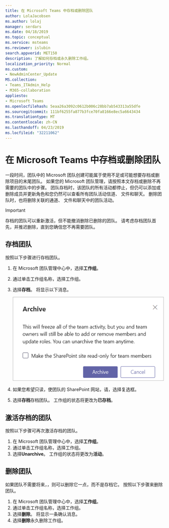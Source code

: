 ```yaml
---
title: 在 Microsoft Teams 中存档或删除团队
author: LolaJacobsen
ms.author: lolaj
manager: serdars
ms.date: 04/18/2019
ms.topic: conceptual
ms.service: msteams
ms.reviewer: islubin
search.appverid: MET150
description: 了解如何存档或永久删除工作组。
localization_priority: Normal
ms.custom:
- NewAdminCenter_Update
MS.collection:
- Teams_ITAdmin_Help
- M365-collaboration
appliesto:
- Microsoft Teams
ms.openlocfilehash: 5eaa26a3092c0612b006c28bb7ab543313a55dfe
ms.sourcegitcommit: 111bf6255fa877b3fce70fa8166e8ec5a6643434
ms.translationtype: MT
ms.contentlocale: zh-CN
ms.lasthandoff: 04/23/2019
ms.locfileid: "32211062"
---
```

<a name="archive-or-delete-a-team-in-microsoft-teams"></a>在 Microsoft Teams 中存档或删除团队
===========================================

一段时间，团队中的 Microsoft 团队创建可能属于使用不足或可能想要存档或删除项目的末尾团队。 如果您的 Microsoft 团队管理，请按照本文存档或删除不再需要的团队中的步骤。 团队存档时，该团队的所有活动都停止，但仍可以添加或删除成员并更新角色和您仍然可以查看所有团队活动信道、 文件和聊天。 删除团队时，也将删除关联的通道、 文件和聊天中的团队活动。 

> [!IMPORTANT]
> 存档的团队可以重新激活，但不能撤消删除已删除的团队。 请考虑存档团队首先，并推迟删除，直到您确信您不再需要团队。

## <a name="archive-a-team"></a>存档团队

按照以下步骤进行存档团队。

1. 在 Microsoft 团队管理中心中，选择**工作组**。
2. 通过单击工作组名称，选择工作组。
3. 选择**存档**。 将显示以下消息。

    ![屏幕截图的团队存档消息](media/teams-archive-message.png)

4. 如果您希望只读，使团队的 SharePoint 网站，请，选择复选框。
5. 选择**存档**存档团队。 工作组的状态将更改为**已存档**。

## <a name="make-an-archived-team-active"></a>激活存档的团队

按照以下步骤可再次激活存档的团队。

1. 在 Microsoft 团队管理中心中，选择**工作组**。
2. 通过单击工作组名称，选择工作组。
3. 选择**Unarchive**。 工作组的状态将更改为**活动**。

## <a name="delete-a-team"></a>删除团队

如果团队不需要将来，，则可以删除它一点，而不是存档它。 按照以下步骤来删除团队。

1.  在 Microsoft 团队管理中心中，选择**工作组**。
2.  通过单击工作组名称，选择工作组。
3.  选择**删除**。 将显示一条确认消息。
4.  选择**删除**永久删除工作组。



